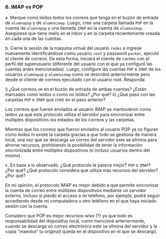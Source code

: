 ### 6. IMAP vs POP

a. Marque como leídos todos los correos que tenga en el buzón de entrada de ```alumnopop``` y de ```alumnoimap```. Luego, cree una carpeta llamada ```POP``` en la cuenta de ```alumnopop``` y una llamada ```IMAP``` en la cuenta de ```alumnoimap```.
Asegúrese que tiene mails en el inbox y en la carpeta recientemente creada en cada una de las cuentas.

b. Cierre la sesión de la máquina virtual del usuario ```redes``` e ingrese nuevamente identificándose como usuario ```root``` y password ```packer```, ejecute el cliente de correos. De esta forma, iniciará el cliente de correo con el perfil del superusuario (diferente del usuario con el que ya configuró las cuentas antes mencionadas). Luego, configure las cuentas ```POP``` e ```IMAP``` de los usuarios ```alumnopop``` y ```alumnoimap``` como se describió anteriormente pero desde el cliente de correos ejecutado con el usuario root. Responda:

i) ¿Qué correos ve en el buzón de entrada de ambas cuentas? ¿Están marcados como leídos o como no leídos? ¿Por qué?
ii) ¿Qué pasó con las carpetas ```POP``` e ```IMAP``` que creó en el paso anterior?

Los correos que fueron enviados al usuario IMAP se mantuvieron como leídos ya que este protocolo utiliza el servidor para sincronizar entre múltiples dispositivos los estados de los correos y las carpetas.

Mientras que los correos que fueron enviados al usuario POP ya no figuran como leídos ni existe la carpeta gracias a que todo se gestiona de manera local, una vez que se descarga un correo del servidor este se elimina para ahorrar recursos, prohibiendo la posibilidad de tener la información sincronizada entre múltiples dispositivos (o incluso usuarios dentro del mismo).

c. En base a lo observado. ¿Qué protocolo le parece mejor? ```POP``` o ```IMAP```? ¿Por qué? ¿Qué protocolo considera que utiliza más recursos del servidor? ¿Por qué?

En mí opinión, el protocolo IMAP es mejor debido a que permite sincronizar la cuenta de correo entre múltiples dispositivos mediante un servidor externo, incluso si pierdo el acceso a mi teléfono, por ejemplo, podré seguir accediendo desde mi computadora u otro teléfono en el que haya iniciado sesión con la cuenta.

Considero que POP es mejor recursos-wise (?) ya que todo es responsabilidad del dispositivo local, como mencioné anteriormente, cuando se descarga un correo electrónico este se elimina del servidor y la copia "maestra" (u original) queda en el dispositivo en el que se descargó.